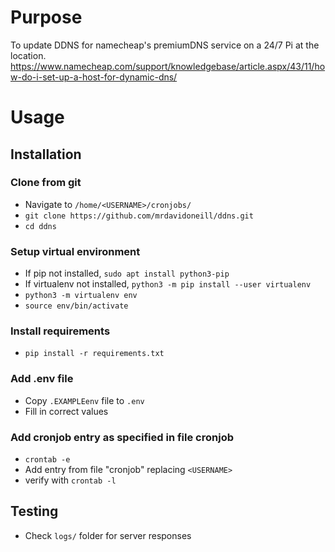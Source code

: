 # Purpose

To update DDNS for namecheap's premiumDNS service on a 24/7 Pi at the location.
https://www.namecheap.com/support/knowledgebase/article.aspx/43/11/how-do-i-set-up-a-host-for-dynamic-dns/

# Usage

## Installation

### Clone from git

- Navigate to `/home/<USERNAME>/cronjobs/`
- `git clone https://github.com/mrdavidoneill/ddns.git`
- `cd ddns`

### Setup virtual environment

- If pip not installed, `sudo apt install python3-pip`
- If virtualenv not installed, `python3 -m pip install --user virtualenv`
- `python3 -m virtualenv env`
- `source env/bin/activate`

### Install requirements

- `pip install -r requirements.txt`

### Add .env file

- Copy `.EXAMPLEenv` file to `.env`
- Fill in correct values

### Add cronjob entry as specified in file cronjob

- `crontab -e`
- Add entry from file "cronjob" replacing `<USERNAME>`
- verify with `crontab -l`

## Testing

- Check `logs/` folder for server responses
